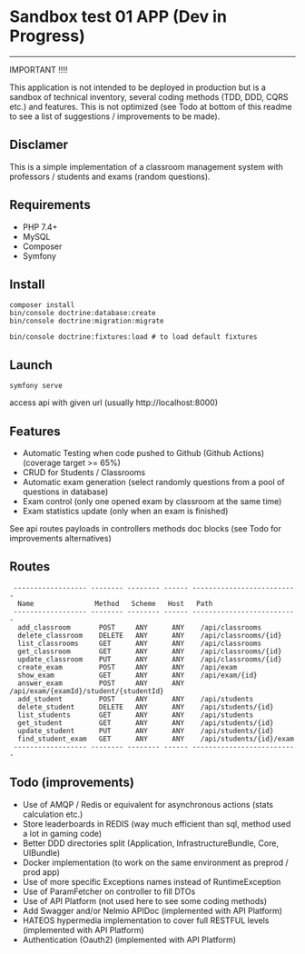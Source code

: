 # Sandbox test 01 APP (Dev in Progress)
---

IMPORTANT !!!! 

This application is not intended to be deployed in production but is a sandbox of technical inventory, 
several coding methods (TDD, DDD, CQRS etc.) and features. This is not optimized (see Todo at bottom of this readme
to see a list of suggestions / improvements to be made).

## Disclamer

This is a simple implementation of a classroom management system with professors / students and exams (random questions).

## Requirements 

- PHP 7.4+
- MySQL
- Composer
- Symfony

## Install 

```
composer install
bin/console doctrine:database:create
bin/console doctrine:migration:migrate

bin/console doctrine:fixtures:load # to load default fixtures
```

## Launch

```
symfony serve
```

access api with given url (usually http://localhost:8000)

## Features 

- Automatic Testing when code pushed to Github (Github Actions) (coverage target >= 65%)
- CRUD for Students / Classrooms
- Automatic exam generation (select randomly questions from a pool of questions in database)
- Exam control (only one opened exam by classroom at the same time)
- Exam statistics update (only when an exam is finished)

See api routes payloads in controllers methods doc blocks (see Todo for improvements alternatives)

## Routes

```
 ------------------ -------- -------- ------ --------------------------
  Name               Method   Scheme   Host   Path                     
 ------------------ -------- -------- ------ --------------------------
  add_classroom       POST     ANY      ANY    /api/classrooms
  delete_classroom    DELETE   ANY      ANY    /api/classrooms/{id}
  list_classrooms     GET      ANY      ANY    /api/classrooms
  get_classroom       GET      ANY      ANY    /api/classrooms/{id}
  update_classroom    PUT      ANY      ANY    /api/classrooms/{id}
  create_exam         POST     ANY      ANY    /api/exam
  show_exam           GET      ANY      ANY    /api/exam/{id}
  answer_exam         POST     ANY      ANY    /api/exam/{examId}/student/{studentId}
  add_student         POST     ANY      ANY    /api/students
  delete_student      DELETE   ANY      ANY    /api/students/{id}
  list_students       GET      ANY      ANY    /api/students
  get_student         GET      ANY      ANY    /api/students/{id}
  update_student      PUT      ANY      ANY    /api/students/{id}
  find_student_exam   GET      ANY      ANY    /api/students/{id}/exam
 ------------------ -------- -------- ------ --------------------------
```

## Todo (improvements)

- Use of AMQP / Redis or equivalent for asynchronous actions (stats calculation etc.)
- Store leaderboards in REDIS (way much efficient than sql, method used a lot in gaming code)
- Better DDD directories split (Application, InfrastructureBundle, Core, UIBundle)
- Docker implementation (to work on the same environment as preprod / prod app)
- Use of more specific Exceptions names instead of RuntimeException
- Use of ParamFetcher on controller to fill DTOs
- Use of API Platform (not used here to see some coding methods)
- Add Swagger and/or Nelmio APIDoc (implemented with API Platform)
- HATEOS hypermedia implementation to cover full RESTFUL levels (implemented with API Platform)
- Authentication (Oauth2) (implemented with API Platform) 

